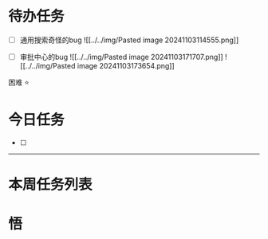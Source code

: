 # 待办任务
- [ ] 通用搜索奇怪的bug
![[../../img/Pasted image 20241103114555.png]]


- [ ] 审批中心的bug
![[../../img/Pasted image 20241103171707.png]]
![[../../img/Pasted image 20241103173654.png]]


困难
⭐

# 今日任务
- [ ] 




------
# 本周任务列表



# 悟